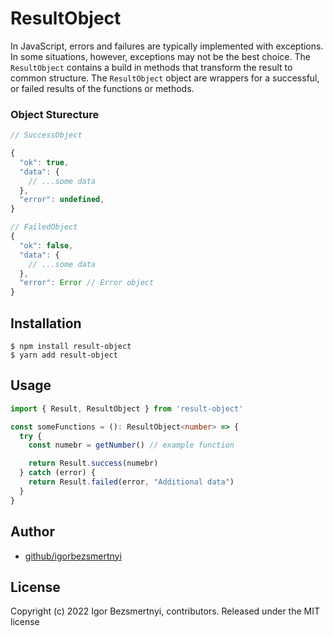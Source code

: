 # ResultObject

In JavaScript, errors and failures are typically implemented with exceptions. In some situations, however, exceptions may not be the best choice. The `ResultObject` contains a build in methods that transform the result to common structure. The `ResultObject` object are wrappers for a successful, or failed results of the functions or methods.

### Object Sturecture

```js
// SuccessОbject

{
  "ok": true,
  "data": {
    // ...some data
  },
  "error": undefined,
}

// FailedОbject
{
  "ok": false,
  "data": {
    // ...some data
  },
  "error": Error // Error object
}
```


## Installation

```shell
$ npm install result-object
$ yarn add result-object
```

## Usage

```ts
import { Result, ResultObject } from 'result-object'

const someFunctions = (): ResultObject<number> => {
  try {
    const numebr = getNumber() // example function

    return Result.success(numebr)
  } catch (error) {
    return Result.failed(error, "Additional data")
  }
}
```

## Author

- [github/igorbezsmertnyi](https://github.com/igorbezsmertnyi)

## License

Copyright (c) 2022 Igor Bezsmertnyi, contributors. Released under the MIT license
